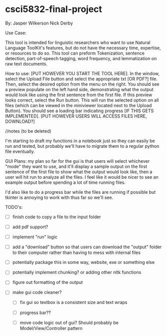 # csci5832-final-project

By:
Jasper Wilkerson
Nick Derby

Use Case:

This tool is intended for linguistic researchers who want to use Natural Language ToolKit's features, but do not have the necessary time, expertise, or resources to do so. This tool can preform Tokenization, sentence detection, part-of-speech tagging, word frequency, and lemmatization on raw text documents. 

How to use:
[PUT HOWEVER YOU START THE TOOL HERE]. In the window, select the Upload File button and select the appropriate txt [OR PDF?] file. Then, select the desired option from the menu on the right. You should see a preview populate on the left hand side, demonstrating what the output would look like using the first sentence from the first file. If this preview looks correct, select the Run button. This will run the selected option on all files (which can be viewed in the miniviewer located next to the Upload Button). You should see a loading bar indicating progress [IF THIS GETS IMPLEMENTED]. [PUT HOWEVER USERS WILL ACCESS FILES HERE, DOWNLOAD?]


//notes (to be deleted)

I'm starting to draft my functions in a notebook just so they can easily be run and tested, but probably we'll have to migrate them to a regular python file eventually.

GUI Plans: my plan so far for the gui is that users will select whichever "mode" they want to use, and it'll display a sample output on the first sentence of the first file to show what the output would look like, then a user will hit run to analyze all the files. I feel like it would be nicer to see an example output before spending a lot of time running files. 

I'd also like to do a progress bar while the files are running if possible but tkinter is annoying to work with thus far so we'll see. 

TODO's: 

- [ ] finish code to copy a file to the input folder
- [ ] add pdf support?

- [ ] implement "run" logic 

- [ ] add a "download" button so that users can download the "output" folder to their computer rather than having to mess with internal files

- [ ] potentially package this in some way, website, exe or something else

- [ ] potentially implement chunking? or adding other nltk functions

- [ ] figure out formatting of the output

- [ ] make gui code cleaner?

    - [ ] fix gui so textbox is a consistent size and text wraps

    - [ ] progress bar??

    - [ ] move code logic out of gui? Should probably be Model/View/Controller pattern
